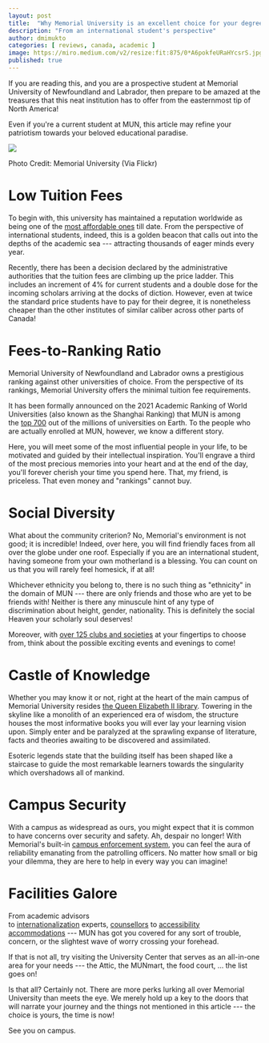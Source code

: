 ```yaml
---
layout: post
title:  "Why Memorial University is an excellent choice for your degree"
description: "From an international student's perspective"
author: dmimukto
categories: [ reviews, canada, academic ]
image: https://miro.medium.com/v2/resize:fit:875/0*A6pokfeURaHYcsrS.jpg
published: true
---
```


If you are reading this, and you are a prospective student at Memorial University of Newfoundland and Labrador, then prepare to be amazed at the treasures that this neat institution has to offer from the easternmost tip of North America!

Even if you're a current student at MUN, this article may refine your patriotism towards your beloved educational paradise.

![](https://miro.medium.com/v2/resize:fit:875/0*A6pokfeURaHYcsrS.jpg)

Photo Credit: Memorial University (Via Flickr)

Low Tuition Fees
================

To begin with, this university has maintained a reputation worldwide as being one of the [most affordable ones](https://www.mun.ca/undergrad/money-matters/) till date. From the perspective of international students, indeed, this is a golden beacon that calls out into the depths of the academic sea --- attracting thousands of eager minds every year.

Recently, there has been a decision declared by the administrative authorities that the tuition fees are climbing up the price ladder. This includes an increment of 4% for current students and a double dose for the incoming scholars arriving at the docks of diction. However, even at twice the standard price students have to pay for their degree, it is nonetheless cheaper than the other institutes of similar caliber across other parts of Canada!

Fees-to-Ranking Ratio
=====================

Memorial University of Newfoundland and Labrador owns a prestigious ranking against other universities of choice. From the perspective of its rankings, Memorial University offers the minimal tuition fee requirements.

It has been formally announced on the 2021 Academic Ranking of World Universities (also known as the Shanghai Ranking) that MUN is among the [top 700](https://www.mun.ca/main/about/#:~:text=Memorial%20University%20is%20in%20the,known%20as%20the%20Shanghai%20Ranking.) out of the millions of universities on Earth. To the people who are actually enrolled at MUN, however, we know a different story.

Here, you will meet some of the most influential people in your life, to be motivated and guided by their intellectual inspiration. You'll engrave a third of the most precious memories into your heart and at the end of the day, you'll forever cherish your time you spend here. That, my friend, is priceless. That even money and "rankings" cannot buy.

Social Diversity
================

What about the community criterion? No, Memorial's environment is not good; it is incredible! Indeed, over here, you will find friendly faces from all over the globe under one roof. Especially if you are an international student, having someone from your own motherland is a blessing. You can count on us that you will rarely feel homesick, if at all!

Whichever ethnicity you belong to, there is no such thing as "ethnicity" in the domain of MUN --- there are only friends and those who are yet to be friends with! Neither is there any minuscule hint of any type of discrimination about height, gender, nationality. This is definitely the social Heaven your scholarly soul deserves!

Moreover, with [over 125 clubs and societies](https://www.mun.ca/student/development-and-leadership/get-involved/clubs-and-societies/) at your fingertips to choose from, think about the possible exciting events and evenings to come!

Castle of Knowledge
===================

Whether you may know it or not, right at the heart of the main campus of Memorial University resides [the Queen Elizabeth II library](https://www.library.mun.ca/qeii/aboutus/). Towering in the skyline like a monolith of an experienced era of wisdom, the structure houses the most informative books you will ever lay your learning vision upon. Simply enter and be paralyzed at the sprawling expanse of literature, facts and theories awaiting to be discovered and assimilated.

Esoteric legends state that the building itself has been shaped like a staircase to guide the most remarkable learners towards the singularity which overshadows all of mankind.

Campus Security
===============

With a campus as widespread as ours, you might expect that it is common to have concerns over security and safety. Ah, despair no longer! With Memorial's built-in [campus enforcement system](https://www.mun.ca/cep/), you can feel the aura of reliability emanating from the patrolling officers. No matter how small or big your dilemma, they are here to help in every way you can imagine!

Facilities Galore
=================

From academic advisors to [internationalization](https://www.mun.ca/international/) experts, [counsellors](https://www.mun.ca/studentwellness/) to [accessibility accommodations](https://www.mun.ca/student/about-us/units-and-contacts/accessibility-services---the-blundon-centre/) --- MUN has got you covered for any sort of trouble, concern, or the slightest wave of worry crossing your forehead.

If that is not all, try visiting the University Center that serves as an all-in-one area for your needs --- the Attic, the MUNmart, the food court, ... the list goes on!

Is that all? Certainly not. There are more perks lurking all over Memorial University than meets the eye. We merely hold up a key to the doors that will narrate your journey and the things not mentioned in this article --- the choice is yours, the time is now!

See you on campus.

